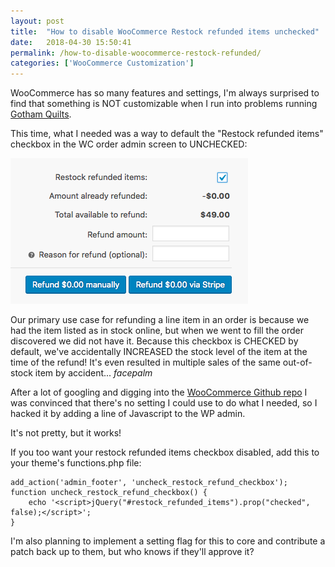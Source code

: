 ```yaml
---
layout: post
title:  "How to disable WooCommerce Restock refunded items unchecked"
date:   2018-04-30 15:50:41
permalink: /how-to-disable-woocommerce-restock-refunded/
categories: ['WooCommerce Customization']
---
```


WooCommerce has so many features and settings, I'm always surprised to find that something is NOT customizable when I run into problems running [Gotham Quilts](https://gothamquilts.com).

This time, what I needed was a way to default the "Restock refunded items" checkbox in the WC order admin screen to UNCHECKED:

![restock refunded items](/images/restock-refunded-items.png)

Our primary use case for refunding a line item in an order is because we had the item listed as in stock online, but when we went to fill the order discovered we did not have it. Because this checkbox is CHECKED by default, we've accidentally INCREASED the stock level of the item at the time of the refund! It's even resulted in multiple sales of the same out-of-stock item by accident... *facepalm*

After a lot of googling and digging into the [WooCommerce Github repo](https://github.com/woocommerce/woocommerce/) I was convinced that there's no setting I could use to do what I needed, so I hacked it by adding a line of Javascript to the WP admin.

It's not pretty, but it works!

If you too want your restock refunded items checkbox disabled, add this to your theme's functions.php file:

    add_action('admin_footer', 'uncheck_restock_refund_checkbox');
    function uncheck_restock_refund_checkbox() {
    	echo '<script>jQuery("#restock_refunded_items").prop("checked", false);</script>';
    }

I'm also planning to implement a setting flag for this to core and contribute a patch back up to them, but who knows if they'll approve it?
